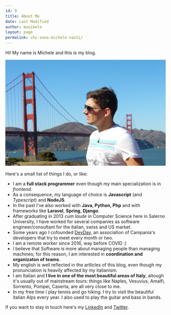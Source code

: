 ```yaml
---
id: 9
title: About Me
date: Last Modified
author: musikele
layout: page
permalink: chi-sono-michele-nasti/
---
```


Hi! My name is Michele and this is my blog.

![/uploads/2015/01/mik-san-francisco.jpeg](/uploads/2015/01/mik-san-francisco.jpeg)

Here's a small list of things I do, or like:

- I am a **full stack programmer** even though my main specialization is in *frontend*. 
- As a consequence, my language of choice is **Javascript** (and *Typescript*) and **NodeJS**. 
- In the past I've also worked with **Java, Python, Php** and with frameworks like **Laravel**, **Spring**, **Django**.
- After graduating in 2013 *cum laude* in Computer Science here in Salerno University, I have worked for several companies as software engineer/consultant for the italian, swiss and US market.
- Some years ago I cofounded [DevDay](https://devday.it/), an association of Campania's developers that try to meet every month or two. 
- I am a remote worker since 2016, way before COVID :)
- I believe that Software is more about managing people than managing machines; for this reason, I am interested in **coordination and organizaton of teams**. 
- My english is well reflected in the artlicles of this blog, even though my pronunciation is heavily affected by my italianism.
- I am Italian and **I live in one of the most beautiful areas of Italy**, altough it's usually out of mainstream tours: things like Naples, Vesuvius, Amalfi, Sorrento, Pompei, Caserta, are all very close to me. 
- In my free time I play tennis and go hiking. I try to visit the beautiful italian Alps every year. I also used to play the guitar and bass in bands.

If you want to stay in touch here's my [LinkedIn](https://www.linkedin.com/in/michelenasti/) and [Twitter](https://twitter.com/micnasti).

